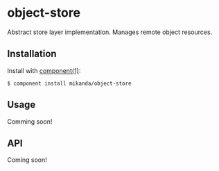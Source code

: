 # object-store

  Abstract store layer implementation.  Manages remote object resources.

## Installation

  Install with [component(1)](http://component.io):

    $ component install mikanda/object-store

## Usage

  Comming soon!

## API

  Coming soon!
